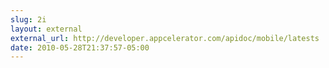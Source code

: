 ```yaml
---
slug: 2i
layout: external
external_url: http://developer.appcelerator.com/apidoc/mobile/latests
date: 2010-05-28T21:37:57-05:00
---
```

